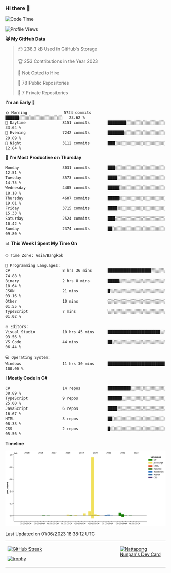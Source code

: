 ### Hi there 👋

<!--START_SECTION:waka-->
![Code Time](http://img.shields.io/badge/Code%20Time-599%20hrs%2020%20mins-blue)

![Profile Views](http://img.shields.io/badge/Profile%20Views-1-blue)

**🐱 My GitHub Data** 

> 📦 238.3 kB Used in GitHub's Storage 
 > 
> 🏆 253 Contributions in the Year 2023
 > 
> 🚫 Not Opted to Hire
 > 
> 📜 78 Public Repositories 
 > 
> 🔑 7 Private Repositories 
 > 
**I'm an Early 🐤** 

```text
🌞 Morning                5724 commits        ██████░░░░░░░░░░░░░░░░░░░   23.62 % 
🌆 Daytime                8151 commits        ████████░░░░░░░░░░░░░░░░░   33.64 % 
🌃 Evening                7242 commits        ███████░░░░░░░░░░░░░░░░░░   29.89 % 
🌙 Night                  3112 commits        ███░░░░░░░░░░░░░░░░░░░░░░   12.84 % 
```
📅 **I'm Most Productive on Thursday** 

```text
Monday                   3031 commits        ███░░░░░░░░░░░░░░░░░░░░░░   12.51 % 
Tuesday                  3573 commits        ████░░░░░░░░░░░░░░░░░░░░░   14.75 % 
Wednesday                4405 commits        █████░░░░░░░░░░░░░░░░░░░░   18.18 % 
Thursday                 4607 commits        █████░░░░░░░░░░░░░░░░░░░░   19.01 % 
Friday                   3715 commits        ████░░░░░░░░░░░░░░░░░░░░░   15.33 % 
Saturday                 2524 commits        ███░░░░░░░░░░░░░░░░░░░░░░   10.42 % 
Sunday                   2374 commits        ██░░░░░░░░░░░░░░░░░░░░░░░   09.80 % 
```


📊 **This Week I Spent My Time On** 

```text
🕑︎ Time Zone: Asia/Bangkok

💬 Programming Languages: 
C#                       8 hrs 36 mins       ███████████████████░░░░░░   74.88 % 
Binary                   2 hrs 8 mins        █████░░░░░░░░░░░░░░░░░░░░   18.64 % 
JSON                     21 mins             █░░░░░░░░░░░░░░░░░░░░░░░░   03.16 % 
Other                    10 mins             ░░░░░░░░░░░░░░░░░░░░░░░░░   01.55 % 
TypeScript               7 mins              ░░░░░░░░░░░░░░░░░░░░░░░░░   01.02 % 

🔥 Editors: 
Visual Studio            10 hrs 45 mins      ███████████████████████░░   93.56 % 
VS Code                  44 mins             ██░░░░░░░░░░░░░░░░░░░░░░░   06.44 % 

💻 Operating System: 
Windows                  11 hrs 30 mins      █████████████████████████   100.00 % 
```

**I Mostly Code in C#** 

```text
C#                       14 repos            ██████████░░░░░░░░░░░░░░░   38.89 % 
TypeScript               9 repos             ██████░░░░░░░░░░░░░░░░░░░   25.00 % 
JavaScript               6 repos             ████░░░░░░░░░░░░░░░░░░░░░   16.67 % 
HTML                     3 repos             ██░░░░░░░░░░░░░░░░░░░░░░░   08.33 % 
CSS                      2 repos             █░░░░░░░░░░░░░░░░░░░░░░░░   05.56 % 
```



**Timeline**

![Lines of Code chart](https://raw.githubusercontent.com/aixasz/aixasz/main/assets/bar_graph.png)


 Last Updated on 01/06/2023 18:38:12 UTC
<!--END_SECTION:waka-->

<table>
<tr>
<td width="70%" valign="top">
 
 [![GitHub Streak](http://github-readme-streak-stats.herokuapp.com?user=aixasz&theme=github-dark&hide_border=true&date_format=%5BY%20%5DM%20j)](https://git.io/streak-stats)

 [![trophy](https://github-profile-trophy.vercel.app/?username=aixasz&theme=onedark)](https://github.com/ryo-ma/github-profile-trophy)
 </td>
<td width="30%" valign="top">
 
<a href="https://app.daily.dev/aixasz"><img src="https://api.daily.dev/devcards/403207936e6547c9a85ea449e9f3abe8.png?r=re8" alt="Nattapong Nunpan's Dev Card"/></a>

 </td>
</tr>
</table>
 
